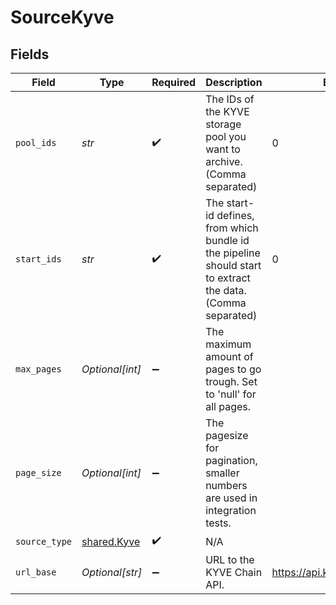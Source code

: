 # SourceKyve


## Fields

| Field                                                                                                       | Type                                                                                                        | Required                                                                                                    | Description                                                                                                 | Example                                                                                                     |
| ----------------------------------------------------------------------------------------------------------- | ----------------------------------------------------------------------------------------------------------- | ----------------------------------------------------------------------------------------------------------- | ----------------------------------------------------------------------------------------------------------- | ----------------------------------------------------------------------------------------------------------- |
| `pool_ids`                                                                                                  | *str*                                                                                                       | :heavy_check_mark:                                                                                          | The IDs of the KYVE storage pool you want to archive. (Comma separated)                                     | 0                                                                                                           |
| `start_ids`                                                                                                 | *str*                                                                                                       | :heavy_check_mark:                                                                                          | The start-id defines, from which bundle id the pipeline should start to extract the data. (Comma separated) | 0                                                                                                           |
| `max_pages`                                                                                                 | *Optional[int]*                                                                                             | :heavy_minus_sign:                                                                                          | The maximum amount of pages to go trough. Set to 'null' for all pages.                                      |                                                                                                             |
| `page_size`                                                                                                 | *Optional[int]*                                                                                             | :heavy_minus_sign:                                                                                          | The pagesize for pagination, smaller numbers are used in integration tests.                                 |                                                                                                             |
| `source_type`                                                                                               | [shared.Kyve](../../models/shared/kyve.md)                                                                  | :heavy_check_mark:                                                                                          | N/A                                                                                                         |                                                                                                             |
| `url_base`                                                                                                  | *Optional[str]*                                                                                             | :heavy_minus_sign:                                                                                          | URL to the KYVE Chain API.                                                                                  | https://api.kaon.kyve.network/                                                                              |
